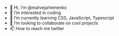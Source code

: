- 👋 Hi, I’m @matvejartemenko
- 👀 I’m interested in coding
- 🌱 I’m currently learning CSS, JavaScript, Typescript
- 💞️ I’m looking to collaborate on cool projects
- 📫 How to reach me twitter

<!---
matvejartemenko/matvejartemenko is a ✨ special ✨ repository because its `README.md` (this file) appears on your GitHub profile.
You can click the Preview link to take a look at your changes.
--->
